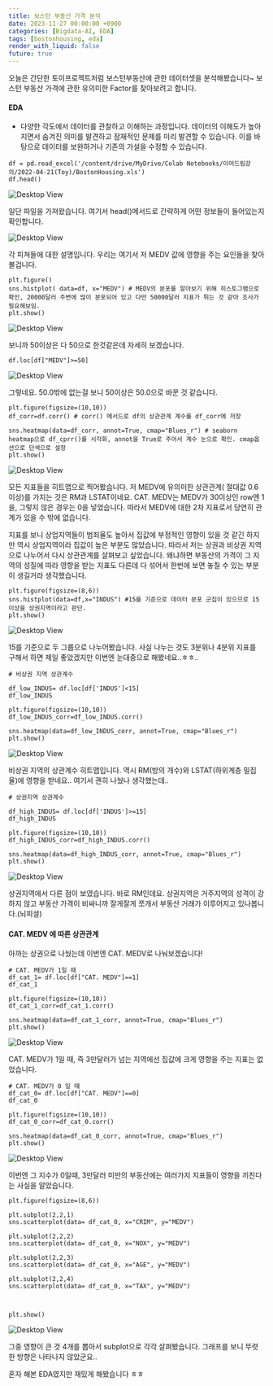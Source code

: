 ```yaml
---
title: 보스턴 부동산 가격 분석
date: 2023-11-27 00:00:00 +0900
categories: [Bigdata-AI, EDA]
tags: [bostonhousing, eda]
render_with_liquid: false
future: true
---
```


오늘은 간단한 토이프로젝트처럼 보스턴부동산에 관한 데이터셋을 분석해봤습니다~ 보스턴 부동산 가격에 관한 유의미한 Factor를 찾아보려고 합니다.

#### **EDA**

-   다양한 각도에서 데이터를 관찰하고 이해하는 과정입니다. 데이터의 이해도가 높아지면서 숨겨진 의미를 발견하고 잠재적인 문제를 미리 발견할 수 있습니다. 이를 바탕으로 데이터를 보완하거나 기존의 가설을 수정할 수 있습니다.

```
df = pd.read_excel('/content/drive/MyDrive/Colab Notebooks/이어드림강의/2022-04-21(Toy)/BostonHousing.xls')
df.head()
```

![Desktop View](/assets/img/Bigdata-AI/EDA/Boston/1.png)

일단 파일을 가져왔습니다. 여기서 head()메서드로 간략하게 어떤 정보들이 들어있는지 확인합니다.

![Desktop View](/assets/img/Bigdata-AI/EDA/Boston/2.png)

각 피쳐들에 대한 설명입니다. 우리는 여기서 저 MEDV 값에 영향을 주는 요인들을 찾아볼겁니다.

```
plt.figure()
sns.histplot( data=df, x="MEDV") # MEDV의 분포를 알아보기 위해 히스토그램으로 확인, 20000달러 주변에 많이 분포되어 있고 다만 50000달러 지표가 튀는 것 같아 조사가 필요해보임.
plt.show()
```

![Desktop View](/assets/img/Bigdata-AI/EDA/Boston/3.png)

보니까 50이상은 다 50으로 한것같은데 자세히 보겠습니다.

```
df.loc[df["MEDV"]>=50]
```

![Desktop View](/assets/img/Bigdata-AI/EDA/Boston/4.png)

그렇네요. 50.0밖에 없는걸 보니 50이상은 50.0으로 바꾼 것 같습니다.

```
plt.figure(figsize=(10,10))
df_corr=df.corr() # corr() 메서드로 df의 상관관계 계수를 df_corr에 저장

sns.heatmap(data=df_corr, annot=True, cmap="Blues_r") # seaborn heatmap으로 df_cprr()를 시각화, annot을 True로 주어서 계수 눈으로 확인. cmap옵션으로 단색으로 설정
plt.show()
```

![Desktop View](/assets/img/Bigdata-AI/EDA/Boston/5.png)

모든 지표들을 히트맵으로 찍어봤습니다. 저 MEDV에 유의미한 상관관계( 절대값 0.6이상)를 가지는 것은 RM과 LSTAT이네요. CAT. MEDV는 MEDV가 30이상인 row엔 1을, 그렇지 않은 경우는 0을 넣었습니다. 따라서 MEDV에 대한 2차 지표로서 당연히 관계가 있을 수 밖에 없습니다.

지표를 보니 상업지역들이 범죄율도 높아서 집값에 부정적인 영향이 있을 것 같긴 하지만 역시 상업지역이라 집값이 높은 부분도 많았습니다. 따라서 저는 상권과 비상권 지역으로 나누어서 다시 상관관계를 살펴보고 싶었습니다. 왜냐하면 부동산의 가격이 그 지역의 성질에 따라 영향을 받는 지표도 다른데 다 섞어서 한번에 보면 놓칠 수 있는 부분이 생길거라 생각했습니다.

```
plt.figure(figsize=(8,6))
sns.histplot(data=df,x="INDUS") #15를 기준으로 데이터 분포 군집이 있으므로 15이상을 상권지역이라고 판단.
plt.show()
```

![Desktop View](/assets/img/Bigdata-AI/EDA/Boston/6.png)

15를 기준으로 두 그룹으로 나누어봤습니다. 사실 나누는 것도 3분위나 4분위 지표를 구해서 하면 제일 좋았겠지만 이번엔 눈대중으로 해봤네요..ㅎㅎ..

```
# 비상권 지역 상관계수

df_low_INDUS= df.loc[df['INDUS']<15]
df_low_INDUS

plt.figure(figsize=(10,10))
df_low_INDUS_corr=df_low_INDUS.corr() 

sns.heatmap(data=df_low_INDUS_corr, annot=True, cmap="Blues_r") 
plt.show()
```

![Desktop View](/assets/img/Bigdata-AI/EDA/Boston/7.png)

비상권 지역의 상관계수 히트맵입니다. 역시 RM(방의 개수)와 LSTAT(하위계층 밀집율)에 영향을 받네요.. 여기서 괜히 나눴나 생각했는데..

```
# 상권지역 상관계수

df_high_INDUS= df.loc[df['INDUS']>=15]
df_high_INDUS

plt.figure(figsize=(10,10))
df_high_INDUS_corr=df_high_INDUS.corr() 

sns.heatmap(data=df_high_INDUS_corr, annot=True, cmap="Blues_r") 
plt.show()
```

![Desktop View](/assets/img/Bigdata-AI/EDA/Boston/8.png)

상권지역에서 다른 점이 보였습니다. 바로 RM인데요. 상권지역은 거주지역의 성격이 강하지 않고 부동산 가격이 비싸니까 잘게잘게 쪼개서 부동산 거래가 이루어지고 있나봅니다.(뇌피셜)

#### **CAT. MEDV 에 따른 상관관계**

아까는 상권으로 나눴는데 이번엔 CAT. MEDV로 나눠보겠습니다!

```
# CAT. MEDV가 1일 때
df_cat_1= df.loc[df["CAT. MEDV"]==1]
df_cat_1

plt.figure(figsize=(10,10))
df_cat_1_corr=df_cat_1.corr() 

sns.heatmap(data=df_cat_1_corr, annot=True, cmap="Blues_r") 
plt.show()
```

![Desktop View](/assets/img/Bigdata-AI/EDA/Boston/9.png)

CAT. MEDV가 1일 때, 즉 3만달러가 넘는 지역에선 집값에 크게 영향을 주는 지표는 없었습니다.

```
# CAT. MEDV가 0 일 때
df_cat_0= df.loc[df["CAT. MEDV"]==0]
df_cat_0

plt.figure(figsize=(10,10))
df_cat_0_corr=df_cat_0.corr() 

sns.heatmap(data=df_cat_0_corr, annot=True, cmap="Blues_r") 
plt.show()
```

![Desktop View](/assets/img/Bigdata-AI/EDA/Boston/10.png)

이번엔 그 지수가 0일때, 3만달러 미만의 부동산에는 여러가지 지표들이 영향을 끼친다는 사실을 알았습니다.

```
plt.figure(figsize=(8,6))

plt.subplot(2,2,1)
sns.scatterplot(data= df_cat_0, x="CRIM", y="MEDV")

plt.subplot(2,2,2)
sns.scatterplot(data= df_cat_0, x="NOX", y="MEDV")

plt.subplot(2,2,3)
sns.scatterplot(data= df_cat_0, x="AGE", y="MEDV")

plt.subplot(2,2,4)
sns.scatterplot(data= df_cat_0, x="TAX", y="MEDV")



plt.show()
```

![Desktop View](/assets/img/Bigdata-AI/EDA/Boston/11.png)

그중 영향이 큰 것 4개를 뽑아서 subplot으로 각각 살펴봤습니다. 그래프를 보니 뚜렷한 방향은 나타나지 않았군요..

혼자 해본 EDA였지만 재밌게 해봤습니다 ㅎㅎ